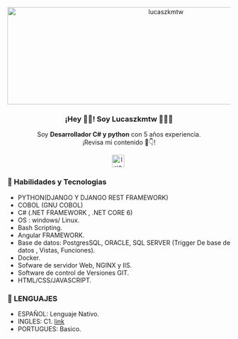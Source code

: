 

<p align="center" width="300">

   <a href="https://github.com/lucaszkmtw/lucaszkmtw/assets/81581913/ca7dc6e6-daca-4f23-b49b-069791270909" target="blank" style='margin-right:4px'>
    <img align="center" src="https://github.com/lucaszkmtw/lucaszkmtw/assets/81581913/ca7dc6e6-daca-4f23-b49b-069791270909" alt="lucaszkmtw" height="220px" width="700px" />
  </a>
   <h3 align="center">¡Hey 🧑‍💻! Soy Lucaszkmtw 👨🏻‍💻</h3>
</p>

<p align="center">Soy <strong>Desarrollador C# y python</strong> con 5 años experiencia.<br />¡Revisa mi contenido 🔗👇!</p>
<p align="center">
   <a href="https://www.linkedin.com/in/lucas-noirat-33ba45184/" target="blank" style='margin-right:4px'>
    <img align="center" src="https://cdn.jsdelivr.net/npm/simple-icons@3.0.1/icons/linkedin.svg" alt="lucaszkmtw" height="28px" width="28px" />
  </a>

</p>

### 📌 Habilidades y Tecnologias


- PYTHON(DJANGO Y DJANGO REST
FRAMEWORK)
- COBOL (GNU COBOL)
- C# (.NET FRAMEWORK , .NET CORE 6)
- OS : windows/ Linux.
- Bash Scripting.
- Angular FRAMEWORK.
- Base de datos: PostgresSQL, ORACLE, SQL SERVER (Trigger De base de datos , Vistas, Funciones).
- Docker.
- Sofware de servidor Web, NGINX y IIS.
- Software de control de Versiones GIT.
- HTML/CSS/JAVASCRIPT.

### 📌 LENGUAJES

- ESPAÑOL: Lenguaje Nativo.
- INGLES: C1.    <a href="https://ingles.ox.ar/cv/?id=38955332" target="blank" style='margin-right:4px'>link</a>
- PORTUGUES: Basico.
